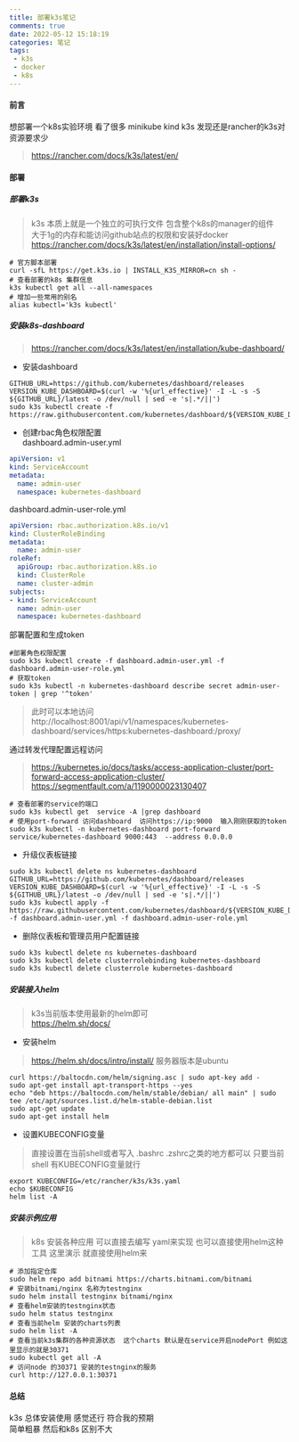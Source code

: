 ```yaml
---
title: 部署k3s笔记
comments: true
date: 2022-05-12 15:18:19
categories: 笔记
tags:
 - k3s
 - docker
 - k8s
---
```

#### 前言  
想部署一个k8s实验环境 
看了很多  minikube  kind k3s 发现还是rancher的k3s对资源要求少

> https://rancher.com/docs/k3s/latest/en/

#### 部署 

##### 部署k3s 
> k3s 本质上就是一个独立的可执行文件 包含整个k8s的manager的组件  
> 大于1g的内存和能访问github站点的权限和安装好docker 
> https://rancher.com/docs/k3s/latest/en/installation/install-options/

```shell
# 官方脚本部署  
curl -sfL https://get.k3s.io | INSTALL_K3S_MIRROR=cn sh -
# 查看部署的k8s 集群信息 
k3s kubectl get all --all-namespaces 
# 增加一些常用的别名 
alias kubectl='k3s kubectl'
```

##### 安装k8s-dashboard  
> https://rancher.com/docs/k3s/latest/en/installation/kube-dashboard/

* 安装dashboard 
```shell
GITHUB_URL=https://github.com/kubernetes/dashboard/releases
VERSION_KUBE_DASHBOARD=$(curl -w '%{url_effective}' -I -L -s -S ${GITHUB_URL}/latest -o /dev/null | sed -e 's|.*/||')
sudo k3s kubectl create -f https://raw.githubusercontent.com/kubernetes/dashboard/${VERSION_KUBE_DASHBOARD}/aio/deploy/recommended.yaml
```

* 创建rbac角色权限配置   
dashboard.admin-user.yml
```yaml
apiVersion: v1
kind: ServiceAccount
metadata:
  name: admin-user
  namespace: kubernetes-dashboard
```
dashboard.admin-user-role.yml
```yaml
apiVersion: rbac.authorization.k8s.io/v1
kind: ClusterRoleBinding
metadata:
  name: admin-user
roleRef:
  apiGroup: rbac.authorization.k8s.io
  kind: ClusterRole
  name: cluster-admin
subjects:
- kind: ServiceAccount
  name: admin-user
  namespace: kubernetes-dashboard
```

部署配置和生成token 
```shell
#部署角色权限配置 
sudo k3s kubectl create -f dashboard.admin-user.yml -f dashboard.admin-user-role.yml
# 获取token 
sudo k3s kubectl -n kubernetes-dashboard describe secret admin-user-token | grep '^token'
```

> 此时可以本地访问 http://localhost:8001/api/v1/namespaces/kubernetes-dashboard/services/https:kubernetes-dashboard:/proxy/

通过转发代理配置远程访问
> https://kubernetes.io/docs/tasks/access-application-cluster/port-forward-access-application-cluster/
> https://segmentfault.com/a/1190000023130407

```shell
# 查看部署的service的端口 
sudo k3s kubectl get  service -A |grep dashboard 
# 使用port-forward 访问dashboard  访问https://ip:9000  输入刚刚获取的token    
sudo k3s kubectl -n kubernetes-dashboard port-forward service/kubernetes-dashboard 9000:443  --address 0.0.0.0
```

* 升级仪表板链接
```shell
sudo k3s kubectl delete ns kubernetes-dashboard
GITHUB_URL=https://github.com/kubernetes/dashboard/releases
VERSION_KUBE_DASHBOARD=$(curl -w '%{url_effective}' -I -L -s -S ${GITHUB_URL}/latest -o /dev/null | sed -e 's|.*/||')
sudo k3s kubectl apply -f https://raw.githubusercontent.com/kubernetes/dashboard/${VERSION_KUBE_DASHBOARD}/aio/deploy/recommended.yaml -f dashboard.admin-user.yml -f dashboard.admin-user-role.yml
```

* 删除仪表板和管理员用户配置链接
```shell
sudo k3s kubectl delete ns kubernetes-dashboard
sudo k3s kubectl delete clusterrolebinding kubernetes-dashboard
sudo k3s kubectl delete clusterrole kubernetes-dashboard
```

##### 安装接入helm 
> k3s当前版本使用最新的helm即可  
> https://helm.sh/docs/

* 安装helm 
> https://helm.sh/docs/intro/install/
> 服务器版本是ubuntu 

```shell
curl https://baltocdn.com/helm/signing.asc | sudo apt-key add -
sudo apt-get install apt-transport-https --yes
echo "deb https://baltocdn.com/helm/stable/debian/ all main" | sudo tee /etc/apt/sources.list.d/helm-stable-debian.list
sudo apt-get update
sudo apt-get install helm
```

* 设置KUBECONFIG变量
> 直接设置在当前shell或者写入 .bashrc .zshrc之类的地方都可以 只要当前shell 有KUBECONFIG变量就行 
```shell
export KUBECONFIG=/etc/rancher/k3s/k3s.yaml
echo $KUBECONFIG
helm list -A 
```

##### 安装示例应用 
> k8s 安装各种应用 可以直接去编写 yaml来实现  也可以直接使用helm这种工具 
> 这里演示 就直接使用helm来   

```shell
# 添加指定仓库
sudo helm repo add bitnami https://charts.bitnami.com/bitnami
# 安装bitnami/nginx 名称为testnginx 
sudo helm install testnginx bitnami/nginx 
# 查看helm安装的testnginx状态
sudo helm status testnginx
# 查看当前helm 安装的charts列表   
sudo helm list -A
# 查看当前k3s集群的各种资源状态  这个charts 默认是在service开启nodePort 例如这里显示的就是30371  
sudo kubectl get all -A  
# 访问node 的30371 安装的testnginx的服务   
curl http://127.0.0.1:30371 
```


#### 总结
k3s 总体安装使用 感觉还行 符合我的预期  
简单粗暴 然后和k8s 区别不大    



















